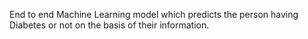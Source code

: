 End to end Machine Learning model which predicts the person having Diabetes or not on the basis of their information.
